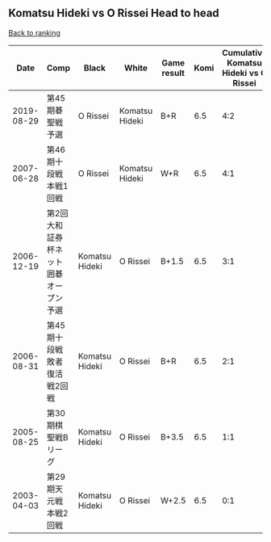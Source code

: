 ## Komatsu Hideki vs O Rissei Head to head

[Back to ranking](../../index.md)




| **Date** | **Comp** | **Black** | **White** | **Game result** | **Komi** | **Cumulative Komatsu Hideki vs O Rissei** | **Komatsu Hideki streak** | **O Rissei streak** | 
| --- | --- | --- | --- | --- | --- | --- | --- | --- |
| 2019-08-29 | 第45期碁聖戦予選 | O Rissei | Komatsu Hideki | B+R | 6.5 | 4:2 | 0 | 1 | 
| 2007-06-28 | 第46期十段戦本戦1回戦 | O Rissei | Komatsu Hideki | W+R | 6.5 | 4:1 | 4 | 0 | 
| 2006-12-19 | 第2回大和証券杯ネット囲碁オープン予選 | Komatsu Hideki | O Rissei | B+1.5 | 6.5 | 3:1 | 3 | 0 | 
| 2006-08-31 | 第45期十段戦敗者復活戦2回戦 | Komatsu Hideki | O Rissei | B+R | 6.5 | 2:1 | 2 | 0 | 
| 2005-08-25 | 第30期棋聖戦Bリーグ | Komatsu Hideki | O Rissei | B+3.5 | 6.5 | 1:1 | 1 | 0 | 
| 2003-04-03 | 第29期天元戦本戦2回戦 | Komatsu Hideki | O Rissei | W+2.5 | 6.5 | 0:1 | 0 | 1 |




